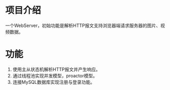 # 项目介绍
一个WebServer，初始功能是解析HTTP报文支持浏览器端请求服务器的图片、视频数据。
# 功能
1. 使用主从状态机解析HTTP报文并产生响应。
2. 通过线程池实现并发模型，proactor模型。
3. 连接MySQL数据库实现注册与登录功能。
